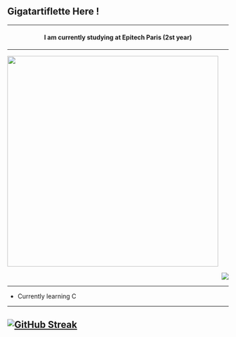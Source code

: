 ## Gigatartiflette Here !

---
<div align="center">

#### I am currently studying at Epitech Paris (2st year)

---
<p align = "left">
  <img src = "https://github-readme-stats.vercel.app/api/top-langs/?username=Gigatartiflette&theme=react&layout=compact" width="480">
</p>

<p align = "right">
  <img src = "https://github-readme-stats.vercel.app/api?username=Gigatartiflette&show_icons=true&theme=react&layout=compact">
</p>

</div>


---

- Currently learning C

---
[![GitHub Streak](http://github-readme-streak-stats.herokuapp.com?user=Gigatartiflette&theme=react&date_format=M%20j%5B%2C%20Y%5D)](https://git.io/streak-stats)
---

<!--
**Gigatartiflette/Gigatartiflette** is a ✨ _special_ ✨ repository because its `README.md` (this file) appears on your GitHub profile.

Here are some ideas to get you started:

- 🔭 I’m currently working on ...
- 🌱 I’m currently learning ...
- 👯 I’m looking to collaborate on ...
- 🤔 I’m looking for help with ...
- 💬 Ask me about ...
- 📫 How to reach me: ...
- 😄 Pronouns: ...
- ⚡ Fun fact: ...
-->
